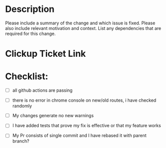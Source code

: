 # Description

Please include a summary of the change and which issue is fixed. Please also include relevant motivation and context. List any dependencies that are required for this change.

# Clickup Ticket Link

# Checklist:

- [ ] all github actions are passing
- [ ] there is no error in chrome console on new/old routes, i have checked randomly
- [ ] My changes generate no new warnings
- [ ] I have added tests that prove my fix is effective or that my feature works
- [ ] My Pr consists of single commit and I have rebased it with parent branch? 

